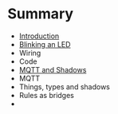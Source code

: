 # Summary

* [Introduction](README.md)
* [Blinking an LED](blinking-an-led.md)
 * Wiring
 * Code
* [MQTT and Shadows](mqtt-and-shadows.md)
 * MQTT
 * Things, types and shadows
* Rules as bridges
* 

